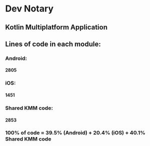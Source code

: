 

# Dev Notary


## Kotlin Multiplatform Application

## Lines of code in each module:
### Android:
#### 2805
### iOS:
#### 1451
### Shared KMM code:
#### 2853

### 100% of code = 39.5% (Android) + 20.4% (iOS) + 40.1% Shared KMM code 


